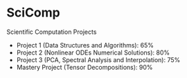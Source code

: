 # SciComp
Scientific Computation Projects

- Project 1 (Data Structures and Algorithms): 65%
- Project 2 (Nonlinear ODEs Numerical Solutions): 80%
- Project 3 (PCA, Spectral Analysis and Interpolation): 75%
- Mastery Project (Tensor Decompositions): 90%
